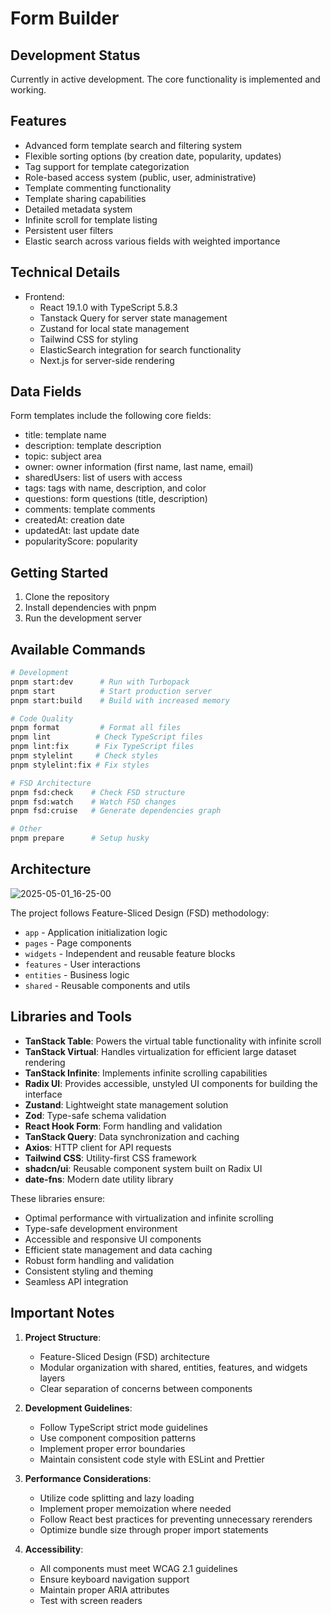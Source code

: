 # Form Builder

## Development Status

Currently in active development. The core functionality is implemented and working.

## Features

- Advanced form template search and filtering system
- Flexible sorting options (by creation date, popularity, updates)
- Tag support for template categorization
- Role-based access system (public, user, administrative)
- Template commenting functionality
- Template sharing capabilities
- Detailed metadata system
- Infinite scroll for template listing
- Persistent user filters
- Elastic search across various fields with weighted importance

## Technical Details

- Frontend:
    - React 19.1.0 with TypeScript 5.8.3
    - Tanstack Query for server state management
    - Zustand for local state management
    - Tailwind CSS for styling
    - ElasticSearch integration for search functionality
    - Next.js for server-side rendering

## Data Fields

Form templates include the following core fields:

- title: template name
- description: template description
- topic: subject area
- owner: owner information (first name, last name, email)
- sharedUsers: list of users with access
- tags: tags with name, description, and color
- questions: form questions (title, description)
- comments: template comments
- createdAt: creation date
- updatedAt: last update date
- popularityScore: popularity

## Getting Started

1. Clone the repository
2. Install dependencies with pnpm
3. Run the development server

## Available Commands

```bash
# Development
pnpm start:dev      # Run with Turbopack
pnpm start          # Start production server
pnpm start:build    # Build with increased memory

# Code Quality
pnpm format         # Format all files
pnpm lint          # Check TypeScript files
pnpm lint:fix      # Fix TypeScript files
pnpm stylelint     # Check styles
pnpm stylelint:fix # Fix styles

# FSD Architecture
pnpm fsd:check    # Check FSD structure
pnpm fsd:watch    # Watch FSD changes
pnpm fsd:cruise   # Generate dependencies graph

# Other
pnpm prepare      # Setup husky
```

## Architecture

![2025-05-01_16-25-00](https://github.com/user-attachments/assets/fc7a234a-08df-425a-8a7b-b46b8e4e579d)

The project follows Feature-Sliced Design (FSD) methodology:

- `app` - Application initialization logic
- `pages` - Page components
- `widgets` - Independent and reusable feature blocks
- `features` - User interactions
- `entities` - Business logic
- `shared` - Reusable components and utils

## Libraries and Tools

- **TanStack Table**: Powers the virtual table functionality with infinite scroll
- **TanStack Virtual**: Handles virtualization for efficient large dataset rendering
- **TanStack Infinite**: Implements infinite scrolling capabilities
- **Radix UI**: Provides accessible, unstyled UI components for building the interface
- **Zustand**: Lightweight state management solution
- **Zod**: Type-safe schema validation
- **React Hook Form**: Form handling and validation
- **TanStack Query**: Data synchronization and caching
- **Axios**: HTTP client for API requests
- **Tailwind CSS**: Utility-first CSS framework
- **shadcn/ui**: Reusable component system built on Radix UI
- **date-fns**: Modern date utility library

These libraries ensure:

- Optimal performance with virtualization and infinite scrolling
- Type-safe development environment
- Accessible and responsive UI components
- Efficient state management and data caching
- Robust form handling and validation
- Consistent styling and theming
- Seamless API integration

## Important Notes

1. **Project Structure**:
    - Feature-Sliced Design (FSD) architecture
    - Modular organization with shared, entities, features, and widgets layers
    - Clear separation of concerns between components

2. **Development Guidelines**:
    - Follow TypeScript strict mode guidelines
    - Use component composition patterns
    - Implement proper error boundaries
    - Maintain consistent code style with ESLint and Prettier

3. **Performance Considerations**:
    - Utilize code splitting and lazy loading
    - Implement proper memoization where needed
    - Follow React best practices for preventing unnecessary rerenders
    - Optimize bundle size through proper import statements

4. **Accessibility**:
    - All components must meet WCAG 2.1 guidelines
    - Ensure keyboard navigation support
    - Maintain proper ARIA attributes
    - Test with screen readers

